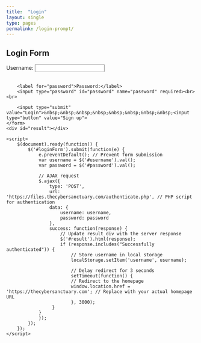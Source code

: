 ```yaml
---
title:  "Login"
layout: single
type: pages
permalink: /login-prompt/
---
```


<html lang="en">
<head>
    <meta charset="UTF-8">
    <meta name="viewport" content="width=device-width, initial-scale=1.0">
    <title>Login Form with AJAX</title>
    <script src="https://ajax.googleapis.com/ajax/libs/jquery/3.6.0/jquery.min.js"></script>
</head>
<body>
    <h2>Login Form</h2>
    <form id="loginForm">
        <label for="username">Username:</label>
        <input type="text" id="username" name="username" required><br><br>
        
        <label for="password">Password:</label>
        <input type="password" id="password" name="password" required><br><br>
        
        <input type="submit" value="Login">&nbsp;&nbsp;&nbsp;&nbsp;&nbsp;&nbsp;&nbsp;&nbsp;<input type="button" value="Sign up">
    </form>
    <div id="result"></div>

    <script>
        $(document).ready(function() {
            $('#loginForm').submit(function(e) {
                e.preventDefault(); // Prevent form submission
                var username = $('#username').val();
                var password = $('#password').val();

                // AJAX request
                $.ajax({
                    type: 'POST',
                    url: 'https://files.thecybersanctuary.com/authenticate.php', // PHP script for authentication
                    data: {
                        username: username,
                        password: password
                    },
                    success: function(response) {
                        // Update result div with the server response
                        $('#result').html(response);
						if (response.includes("Successfully authenticated")) {
                            // Store username in local storage
                            localStorage.setItem('username', username);
							
							// Delay redirect for 3 seconds
							setTimeout(function() {
							// Redirect to the homepage
							window.location.href = 'https://thecybersanctuary.com'; // Replace with your actual homepage URL
							}, 3000); 
                     }
				}
                });
            });
        });
    </script>
</body>
</html>
